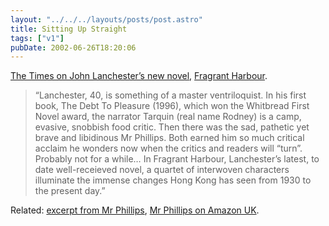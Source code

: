 ```yaml
---
layout: "../../../layouts/posts/post.astro"
title: Sitting Up Straight
tags: ["v1"]
pubDate: 2002-06-26T18:20:06
---
```


[The Times on John Lanchester&#8217;s new novel][1], [Fragrant Harbour][2].

> &#8220;Lanchester, 40, is something of a master ventriloquist. In his first book, The Debt To Pleasure (1996), which won the Whitbread First Novel award, the narrator Tarquin (real name Rodney) is a camp, evasive, snobbish food critic. Then there was the sad, pathetic yet brave and libidinous Mr Phillips. Both earned him so much critical acclaim he wonders now when the critics and readers will &#8220;turn&#8221;. Probably not for a while&#8230; In Fragrant Harbour, Lanchester&#8217;s latest, to date well-receieved novel, a quartet of interwoven characters illuminate the immense changes Hong Kong has seen from 1930 to the present day.&#8221;

Related: [excerpt from Mr Phillips][3], [Mr Phillips on Amazon UK][4].

[1]: http://www.timesonline.co.uk/article/0,,923-337995,00.html "The Times: Tales of a harbour now fragrant with the smell of money"
[2]: http://www.amazon.co.uk/exec/obidos/ASIN/0571201768/ohsky "John Lanchester's Fragrant Harbour on amazon.co.uk"
[3]: http://www.penguinputnam.com/Book/BookDisplay/0,,0140298363,00.html?cs=0&id=0140298363&sym=EXC "Extract from John Lanchester's Mr Phillips"
[4]: http://www.amazon.co.uk/exec/obidos/ASIN/0571201717/ohsky "John Lancheter's Mr Phillips on amazon.co.uk"
